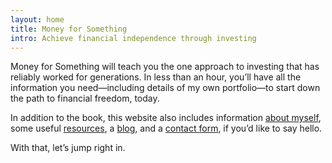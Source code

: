 ```yaml
---
layout: home
title: Money for Something
intro: Achieve financial independence through investing
---
```


Money for Something will teach you the one approach to investing that has reliably worked for generations. In less than an hour, you’ll have all the information you need—including details of my own portfolio—to start down the path to financial freedom, today.

In addition to the book, this website also includes information [about myself](/about/), some useful [resources](#resources), a [blog](/blog/), and a [contact form](/contact/), if you’d like to say hello.

With that, let’s jump right in.
